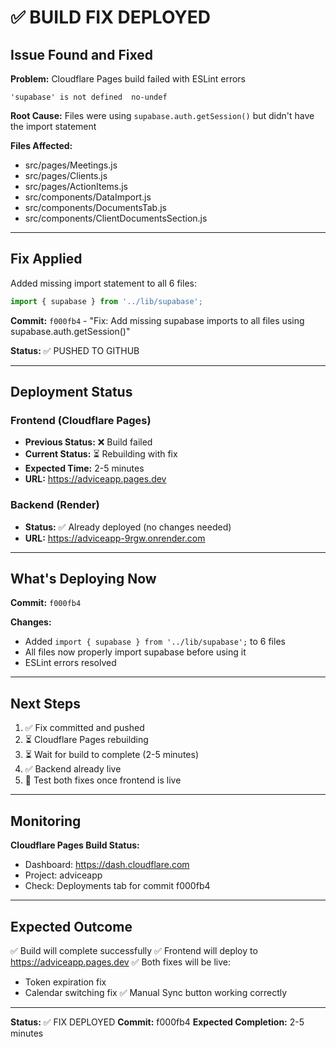 # ✅ BUILD FIX DEPLOYED

## Issue Found and Fixed

**Problem:** Cloudflare Pages build failed with ESLint errors

```
'supabase' is not defined  no-undef
```

**Root Cause:** Files were using `supabase.auth.getSession()` but didn't have the import statement

**Files Affected:**
- src/pages/Meetings.js
- src/pages/Clients.js
- src/pages/ActionItems.js
- src/components/DataImport.js
- src/components/DocumentsTab.js
- src/components/ClientDocumentsSection.js

---

## Fix Applied

Added missing import statement to all 6 files:

```javascript
import { supabase } from '../lib/supabase';
```

**Commit:** `f000fb4` - "Fix: Add missing supabase imports to all files using supabase.auth.getSession()"

**Status:** ✅ PUSHED TO GITHUB

---

## Deployment Status

### Frontend (Cloudflare Pages)
- **Previous Status:** ❌ Build failed
- **Current Status:** ⏳ Rebuilding with fix
- **Expected Time:** 2-5 minutes
- **URL:** https://adviceapp.pages.dev

### Backend (Render)
- **Status:** ✅ Already deployed (no changes needed)
- **URL:** https://adviceapp-9rgw.onrender.com

---

## What's Deploying Now

**Commit:** `f000fb4`

**Changes:**
- Added `import { supabase } from '../lib/supabase';` to 6 files
- All files now properly import supabase before using it
- ESLint errors resolved

---

## Next Steps

1. ✅ Fix committed and pushed
2. ⏳ Cloudflare Pages rebuilding
3. ⏳ Wait for build to complete (2-5 minutes)
4. ✅ Backend already live
5. 🧪 Test both fixes once frontend is live

---

## Monitoring

**Cloudflare Pages Build Status:**
- Dashboard: https://dash.cloudflare.com
- Project: adviceapp
- Check: Deployments tab for commit f000fb4

---

## Expected Outcome

✅ Build will complete successfully
✅ Frontend will deploy to https://adviceapp.pages.dev
✅ Both fixes will be live:
  - Token expiration fix
  - Calendar switching fix
✅ Manual Sync button working correctly

---

**Status:** ✅ FIX DEPLOYED
**Commit:** f000fb4
**Expected Completion:** 2-5 minutes

